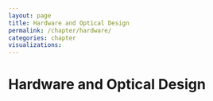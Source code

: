 ```yaml
---
layout: page
title: Hardware and Optical Design
permalink: /chapter/hardware/
categories: chapter
visualizations:
---
```


# Hardware and Optical Design
